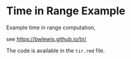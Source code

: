 #  Time in Range Example

Example time in range computation,

see https://bwlewis.github.io/tir/


The code is available in the `tir.rmd` file.
